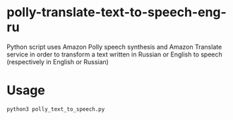# polly-translate-text-to-speech-eng-ru

Python script uses Amazon Polly speech synthesis and Amazon Translate service in order to transform a text written in Russian or English to speech (respectively in English or Russian)

# Usage

```bash
python3 polly_text_to_speech.py
```
